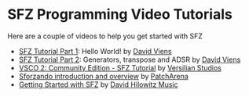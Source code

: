 # SFZ Programming Video Tutorials

Here are a couple of videos to help you get started with SFZ

- [SFZ Tutorial Part 1](https://youtu.be/bTFs524KrGc): Hello World! by [David Viens](https://www.youtube.com/channel/UCpTtSrRlp5wdTR3ngzs731w)
- [SFZ Tutorial Part 2](https://youtu.be/iWIRegt32o0): Generators, transpose and ADSR by [David Viens](https://www.youtube.com/channel/UCpTtSrRlp5wdTR3ngzs731w)
- [VSCO 2: Community Edition - SFZ Tutorial](https://youtu.be/-H5G72wm0s0) by [Versilian Studios](https://www.youtube.com/channel/UCknu0fv59liI8a2_E3Jp9fA)
- [Sforzando introduction and overview](https://youtu.be/O62kISpCN9Y) by [PatchArena](https://www.youtube.com/channel/UCyOG7WKLHTZ8otfJ60ZY62Q)
- [Getting Started with SFZ](https://youtu.be/gmTmy6Byx6g) by [David Hilowitz Music](https://www.youtube.com/channel/UCCoAJ5JYKYTMubpTIsWi70w)
